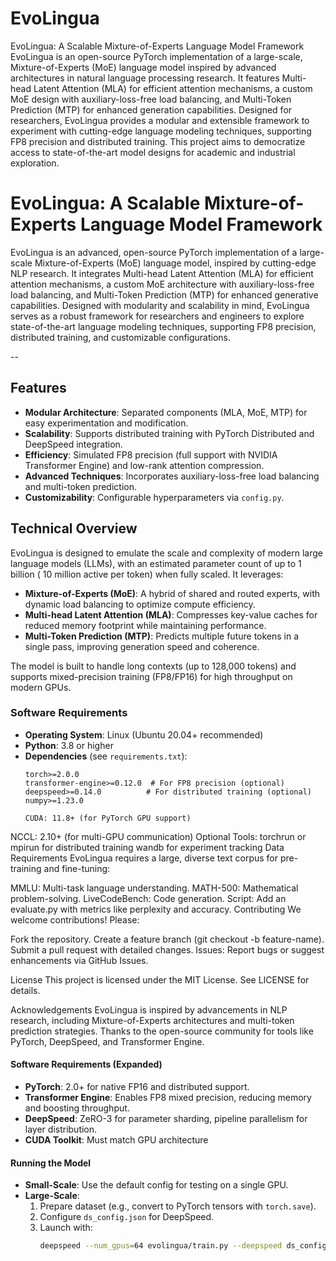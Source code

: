 # EvoLingua
EvoLingua: A Scalable Mixture-of-Experts Language Model Framework
EvoLingua is an open-source PyTorch implementation of a large-scale, Mixture-of-Experts (MoE) language model inspired by advanced architectures in natural language processing research. It features Multi-head Latent Attention (MLA) for efficient attention mechanisms, a custom MoE design with auxiliary-loss-free load balancing, and Multi-Token Prediction (MTP) for enhanced generation capabilities. Designed for researchers, EvoLingua provides a modular and extensible framework to experiment with cutting-edge language modeling techniques, supporting FP8 precision and distributed training. This project aims to democratize access to state-of-the-art model designs for academic and industrial exploration.


# EvoLingua: A Scalable Mixture-of-Experts Language Model Framework


EvoLingua is an advanced, open-source PyTorch implementation of a large-scale Mixture-of-Experts (MoE) language model, inspired by cutting-edge NLP research. It integrates Multi-head Latent Attention (MLA) for efficient attention mechanisms, a custom MoE architecture with auxiliary-loss-free load balancing, and Multi-Token Prediction (MTP) for enhanced generative capabilities. Designed with modularity and scalability in mind, EvoLingua serves as a robust framework for researchers and engineers to explore state-of-the-art language modeling techniques, supporting FP8 precision, distributed training, and customizable configurations.


--
## Features
- **Modular Architecture**: Separated components (MLA, MoE, MTP) for easy experimentation and modification.
- **Scalability**: Supports distributed training with PyTorch Distributed and DeepSpeed integration.
- **Efficiency**: Simulated FP8 precision (full support with NVIDIA Transformer Engine) and low-rank attention compression.
- **Advanced Techniques**: Incorporates auxiliary-loss-free load balancing and multi-token prediction.
- **Customizability**: Configurable hyperparameters via `config.py`.

## Technical Overview
EvoLingua is designed to emulate the scale and complexity of modern large language models (LLMs), with an estimated parameter count of up to 1 billion ( 10 million active per token) when fully scaled. It leverages:
- **Mixture-of-Experts (MoE)**: A hybrid of shared and routed experts, with dynamic load balancing to optimize compute efficiency.
- **Multi-head Latent Attention (MLA)**: Compresses key-value caches for reduced memory footprint while maintaining performance.
- **Multi-Token Prediction (MTP)**: Predicts multiple future tokens in a single pass, improving generation speed and coherence.

The model is built to handle long contexts (up to 128,000 tokens) and supports mixed-precision training (FP8/FP16) for high throughput on modern GPUs.

### Software Requirements
- **Operating System**: Linux (Ubuntu 20.04+ recommended)
- **Python**: 3.8 or higher
- **Dependencies** (see `requirements.txt`):
  ```plaintext
  torch>=2.0.0
  transformer-engine>=0.12.0  # For FP8 precision (optional)
  deepspeed>=0.14.0          # For distributed training (optional)
  numpy>=1.23.0

  CUDA: 11.8+ (for PyTorch GPU support)
NCCL: 2.10+ (for multi-GPU communication)
Optional Tools:
torchrun or mpirun for distributed training
wandb for experiment tracking
Data Requirements
EvoLingua requires a large, diverse text corpus for pre-training and fine-tuning:

MMLU: Multi-task language understanding.
MATH-500: Mathematical problem-solving.
LiveCodeBench: Code generation.
Script: Add an evaluate.py with metrics like perplexity and accuracy.
Contributing
We welcome contributions! Please:

Fork the repository.
Create a feature branch (git checkout -b feature-name).
Submit a pull request with detailed changes.
Issues: Report bugs or suggest enhancements via GitHub Issues.

License
This project is licensed under the MIT License. See LICENSE for details.

Acknowledgements
EvoLingua is inspired by advancements in NLP research, including Mixture-of-Experts architectures and multi-token prediction strategies. Thanks to the open-source community for tools like PyTorch, DeepSpeed, and Transformer Engine.

#### Software Requirements (Expanded)
- **PyTorch**: 2.0+ for native FP16 and distributed support.
- **Transformer Engine**: Enables FP8 mixed precision, reducing memory and boosting throughput.
- **DeepSpeed**: ZeRO-3 for parameter sharding, pipeline parallelism for layer distribution.
- **CUDA Toolkit**: Must match GPU architecture 

#### Running the Model
- **Small-Scale**: Use the default config for testing on a single GPU.
- **Large-Scale**:
  1. Prepare dataset (e.g., convert to PyTorch tensors with `torch.save`).
  2. Configure `ds_config.json` for DeepSpeed.
  3. Launch with:
     ```bash
     deepspeed --num_gpus=64 evolingua/train.py --deepspeed ds_config.json

     
